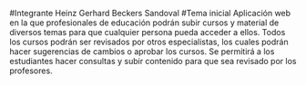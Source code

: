 #Integrante
    Heinz Gerhard Beckers Sandoval
#Tema inicial
Aplicación web en la que profesionales de educación podrán subir cursos y material de diversos temas para que cualquier persona pueda acceder a ellos. Todos los cursos podrán ser revisados por otros especialistas, los cuales podrán hacer sugerencias de cambios o aprobar los cursos.
Se permitirá a los estudiantes hacer consultas y subir contenido para que sea revisado por los profesores.

